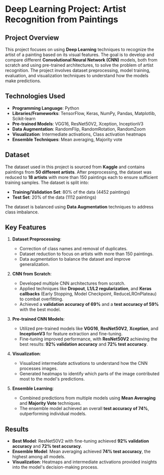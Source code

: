 # Deep Learning Project: Artist Recognition from Paintings

## Project Overview
This project focuses on using **Deep Learning** techniques to recognize the artist of a painting based on its visual features. The goal is to develop and compare different **Convolutional Neural Network (CNN)** models, both from scratch and using pre-trained architectures, to solve the problem of artist recognition. The project involves dataset preprocessing, model training, evaluation, and visualization techniques to understand how the models make predictions.

## Technologies Used
- **Programming Language**: Python
- **Libraries/Frameworks**: TensorFlow, Keras, NumPy, Pandas, Matplotlib, Scikit-learn
- **Pre-trained Models**: VGG16, ResNet50V2, Xception, InceptionV3
- **Data Augmentation**: RandomFlip, RandomRotation, RandomZoom
- **Visualization**: Intermediate activations, Class activation heatmaps
- **Ensemble Techniques**: Mean averaging, Majority vote

## Dataset
The dataset used in this project is sourced from **Kaggle** and contains paintings from **50 different artists**. After preprocessing, the dataset was reduced to **18 artists** with more than 150 paintings each to ensure sufficient training samples. The dataset is split into:
- **Training/Validation Set**: 80% of the data (4452 paintings)
- **Test Set**: 20% of the data (1112 paintings)

The dataset is balanced using **Data Augmentation** techniques to address class imbalance.

## Key Features
1. **Dataset Preprocessing**:
   - Correction of class names and removal of duplicates.
   - Dataset reduction to focus on artists with more than 150 paintings.
   - Data augmentation to balance the dataset and improve generalization.

2. **CNN from Scratch**:
   - Developed multiple CNN architectures from scratch.
   - Applied techniques like **Dropout**, **L1/L2 regularization**, and **Keras callbacks** (Early Stopping, Model Checkpoint, ReduceLROnPlateau) to combat overfitting.
   - Achieved a **validation accuracy of 69%** and a **test accuracy of 59%** with the best model.

3. **Pre-trained CNN Models**:
   - Utilized pre-trained models like **VGG16**, **ResNet50V2**, **Xception**, and **InceptionV3** for feature extraction and fine-tuning.
   - Fine-tuning improved performance, with **ResNet50V2** achieving the best results: **92% validation accuracy** and **72% test accuracy**.

4. **Visualization**:
   - Visualized intermediate activations to understand how the CNN processes images.
   - Generated heatmaps to identify which parts of the image contributed most to the model's predictions.

5. **Ensemble Learning**:
   - Combined predictions from multiple models using **Mean Averaging** and **Majority Vote** techniques.
   - The ensemble model achieved an overall **test accuracy of 74%**, outperforming individual models.

## Results
- **Best Model**: ResNet50V2 with fine-tuning achieved **92% validation accuracy** and **72% test accuracy**.
- **Ensemble Model**: Mean averaging achieved **74% test accuracy**, the highest among all models.
- **Visualization**: Heatmaps and intermediate activations provided insights into the model's decision-making process.
